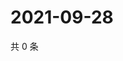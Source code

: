 # 2021-09-28

共 0 条

<!-- BEGIN -->
<!-- 最后更新时间 Tue Sep 28 2021 14:17:31 GMT+0800 (China Standard Time) -->

<!-- END -->
